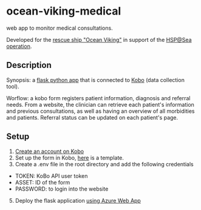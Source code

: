 # ocean-viking-medical

web app to monitor medical consultations.

Developed for the [rescue ship "Ocean Viking"](https://sosmediterranee.com/about-us/) in support of the [HSP@Sea operation](https://go.ifrc.org/emergencies/5425).

## Description

Synopsis: a [flask python app](https://flask.palletsprojects.com/en/2.0.x/) that is connected to [Kobo](https://www.kobotoolbox.org/) (data collection tool).

Worflow: a kobo form registers patient information, diagnosis and referral needs. From a website, the clinician can retrieve each patient's information and previous consultations, as well as having an overview of all morbidities and patients. Referral status can be updated on each patient's page.

## Setup

1. [Create an account on Kobo](https://kf.kobotoolbox.org/accounts/register/#/)
2. Set up the form in Kobo, [here]() is a template.
3. Create a .env file in the root directory and add the following credentials
  * TOKEN: KoBo API user token
  * ASSET: ID of the form
  * PASSWORD: to login into the website
5. Deploy the flask application [using Azure Web App](https://docs.microsoft.com/en-us/azure/app-service/quickstart-python?tabs=bash&pivots=python-framework-flask)
